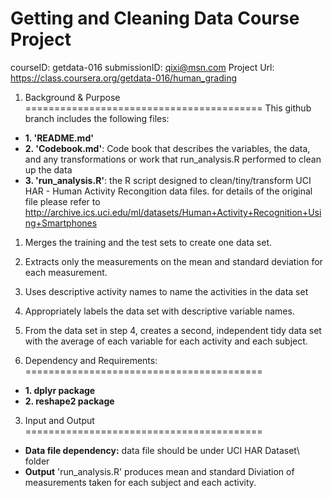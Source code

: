 Getting and Cleaning Data Course Project
===========================================

courseID: getdata-016
submissionID: qixi@msn.com
Project Url: https://class.coursera.org/getdata-016/human_grading

1. Background & Purpose
=========================================
This  github branch includes the following files:
* **1. 'README.md'**
* **2. 'Codebook.md'**: Code book that describes the variables, the data, and any transformations or work that run_analysis.R performed to clean up the data 
* **3. 'run_analysis.R'**: the R script designed to clean/tiny/transform UCI HAR - Human Activity Recongition data files. for details of the original file please refer to http://archive.ics.uci.edu/ml/datasets/Human+Activity+Recognition+Using+Smartphones 

1. Merges the training and the test sets to create one data set.
2. Extracts only the measurements on the mean and standard deviation for each measurement. 
3. Uses descriptive activity names to name the activities in the data set
4. Appropriately labels the data set with descriptive variable names. 
5. From the data set in step 4, creates a second, independent tidy data set with the average of each variable for each activity and each subject.

2. Dependency and Requirements:
=========================================
* **1. dplyr package**
* **2. reshape2 package**

    
3. Input and Output
=========================================
* **Data file dependency:**
    data file should be under UCI HAR Dataset\ folder
* **Output**
    'run_analysis.R' produces mean and standard Diviation of measurements taken for each subject and each activity.

